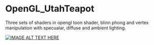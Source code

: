 # OpenGL_UtahTeapot
Three sets of shaders in opengl toon shader, blinn phong and vertex manipulation with specualar, diffuse and ambient lighting.

[![IMAGE ALT TEXT HERE](https://www.youtube.com/watch?v=tdKzCTCurDk/teapot.jpg)](https://www.youtube.com/watch?v=tdKzCTCurDk)
